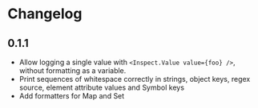 # Changelog

## 0.1.1
- Allow logging a single value with `<Inspect.Value value={foo} />`, without formatting as a variable.
- Print sequences of whitespace correctly in strings, object keys, regex source, element attribute values and Symbol keys
- Add formatters for Map and Set
